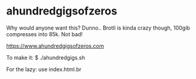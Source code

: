# ahundredgigsofzeros
Why would anyone want this? Dunno.. 
Brotli is kinda crazy though, 100gib compresses into 85k. Not bad!

https://www.ahundredgigsofzeros.com

To make it:
$ ./ahundredgigs.sh 

For the lazy:
use index.html.br
